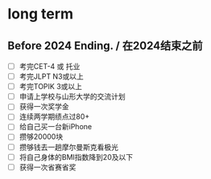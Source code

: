 # long term
## Before 2024 Ending. / 在2024结束之前
- [ ] 考完CET-4 或 托业
- [ ] 考完JLPT N3或以上
- [ ] 考完TOPIK 3或以上
- [ ] 申请上学校与山形大学的交流计划
- [ ] 获得一次奖学金
- [ ] 连续两学期绩点过80+
- [ ] 给自己买一台新iPhone
- [ ] 攒够20000块
- [ ] 攒够钱去一趟摩尔曼斯克看极光
- [ ] 将自己身体的BMI指数降到20及以下
- [ ] 获得一次省赛省奖